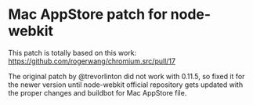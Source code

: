 # Mac AppStore patch for node-webkit
This patch is totally based on this work: https://github.com/rogerwang/chromium.src/pull/17

The original patch by @trevorlinton did not work with 0.11.5, so fixed it for the newer version until node-webkit official repository gets updated with the proper changes and buildbot for Mac AppStore file.
